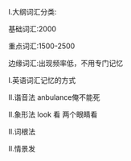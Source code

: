 
I.大纲词汇分类:

基础词汇:2000

重点词汇:1500-2500

边缘词汇:出现频率低，不用专门记忆


I.英语词汇记忆的方式


II.谐音法
anbulance俺不能死 

II.象形法
look 看 两个眼睛看


II.词根法


II.情景发






